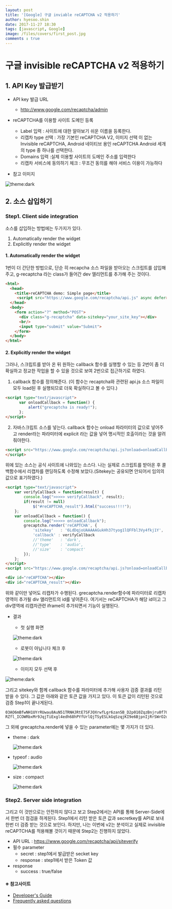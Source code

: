 ```yaml
---
layout: post
title: '[Google] 구글 inviable reCAPTCHA v2 적용하기'
author: hyesoo.shin
date: 2017-11-27 18:30
tags: [javascript, Google]
image: /files/covers/first_post.jpg
comments : true
---
```


# 구글 invisible reCAPTCHA v2 적용하기

## 1. API Key 발급받기
* API key 발급 URL
  * http://www.google.com/recaptcha/admin
* reCAPTCHA를 이용할 사이트 도메인 등록
  * Label 입력 : 사이트에 대한 알아보기 쉬운 이름을 등록한다.
  * 리캡차 type 선택 : 가장 기본인 reCAPTCHA V2, 이미지 선택 이 없는 Invisible reCAPTCHA, Android 네이티브 용인 reCAPTCHA Android 세개의 type 중 하나를 선택한다.
  * Domains 입력 :실제 이용할 사이트의 도메인 주소를 입력한다
  * 리캡차 서비스에 동의하기 체크 : 무조건 동의를 해야 서비스 이용이 가능하다

* 참고 이미지

![theme:dark](/assets/images/post/2017-11-27-google-recaptcha-v2/20171127_grv2_full.jpg)


## 2. 소스 삽입하기

### Step1. Client side integration
소스를 삽입하는 방법에는 두가지가 있다.
1. Automatically render the widget
2. Explicitly render the widget

#### 1. Automatically render the widget
1번이 더 간단한 방법으로, 단순 히 recapcha 소스 파일을 받아오는 스크립트를 삽입해주고, g-recaptcha 라는 class가 들어간 dev 엘리먼트를 추가해 주는 것이다.
```html
<html>
  <head>
    <title>reCAPTCHA demo: Simple page</title>
     <script src="https://www.google.com/recaptcha/api.js" async defer></script>
  </head>
  <body>
    <form action="?" method="POST">
      <div class="g-recaptcha" data-sitekey="your_site_key"></div>
      <br/>
      <input type="submit" value="Submit">
    </form>
  </body>
</html>
```
#### 2. Explicitly render the widget
그러나, 스크립트를 받아 온 뒤 원하는 callback 함수를 실행할 수 있는 등 2번이 좀 더 확실하고 정교한 작업을 할 수 있을 것으로 보여 2번으로 접근하기로 하였다.

1. callback 함수를 정의해준다. (이 함수는 recaptcha와 관련된 api.js 소스 파일이 모두 load된 후 실행되므로 더욱 확실하다고 볼 수 있다.)
```html
<script type="text/javascript">
      var onloadCallback = function() {
          alert("grecaptcha is ready!");
      };
</script>
```

2. 자바스크립트 소스를 넣는다. callback 함수는 onload 파라미터의 값으로 넣어주고 render라는 파라미터에 explicit 라는 값을 넣어 명시적인 호출이라는 것을 알려줘야한다.
```html
<script src="https://www.google.com/recaptcha/api.js?onload=onloadCallback&render=explicit" async defer>
</script>
```

위에 있는 소스는 공식 사이트에 나와있는 소스다. 나는 실제로 스크립트를 받아온 후 콜백함수에서 리캡차를 랜딩하도록 수정해 보았다.(Sitekey는 공유되면 안되어서 임의의 값으로 표기하였다.)
```html
<script type="text/javascript">
	var verifyCallback = function(result) {
		console.log(">>>>> verifyCallback", result);
		if(result != null)
			$("#reCAPTCHA_result").html("success!!!!");
	};
	var onloadCallback = function() {
		console.log(">>>>> onloadCallback");
		grecaptcha.render('reCAPTCHA', {
			'sitekey'	: '6LdDqjoUAAAAAGukHh37tyog1lQFFbl3Vy4fkj1Y',
			'callback' : verifyCallback
			//'theme'	: 'dark',
			//'type' 	: 'audio',
			//'size'	: 'compact'
		});
	};
</script>
<script src="https://www.google.com/recaptcha/api.js?onload=onloadCallback&render=explicit" async defer></script>

<div id="reCAPTCHA"></div>
<div id="reCAPTCHA_result"></div>
```

위와 같이만 넣어도 리캡차가 수행된다. grecaptcha.render함수에 파라미터로 리캡차 영역이 추가될 div 앨리먼트의 id를 넣어준다. 여기서는 reCAPTCHA가 해당 id이고 그 div영역에 리캡차관련 iframe이 추가되면서 기능이 실행된다.
* 결과

  * 첫 실행 화면

  ![theme:dark](/assets/images/post/2017-11-27-google-recaptcha-v2/20171127_grv2_default1.jpg)

  * 로봇이 아닙니다 체크 후
  
  ![theme:dark](/assets/images/post/2017-11-27-google-recaptcha-v2/20171127_grv2_default2.jpg)
  * 이미지 모두 선택 후

![theme:dark](/assets/images/post/2017-11-27-google-recaptcha-v2/20171127_grv2_default3.jpg)

그리고 sitekey와 함께 callback 함수를 파라미터에 추가해 사용자 검증 결과를 리턴 받을 수 있다. 그 값은 아래와 같은 토큰 값을 가지고 있다. 이 토큰 값이 리턴된 것으로 검증 Step1이 끝나게된다.

```
03AO6mBfwNH1UYrRUwau8AuN51TRNHJRtE7SFJOXrwfLgr6zan5B_D2p010ZqzBnjru0f70YmXGqHaPqrjb69Xa4gy9XT3fgXcG95_g48rTB7PNMXMHyHcquWnwWQAvwREtJK74Ar9-RZfl_ICOWRbxMr9JqjTiExgl4edh68hPYfUrlQjTSyESLkGqSzqjKI9e6BjpnIjRrSWrO2dEJdYjGJL95...
```

그 외에 grecaptcha.render에 넣을 수 있는 parameter에는 몇 가지가 더 있다.
* theme : dark

  ![theme:dark](/assets/images/post/2017-11-27-google-recaptcha-v2/20171127_grv2_theme_dark.jpg)

* typeof : audio

  ![theme:dark](/assets/images/post/2017-11-27-google-recaptcha-v2/20171127_grv2_type_audio.jpg)
* size : compact

  ![theme:dark](/assets/images/post/2017-11-27-google-recaptcha-v2/20171127_grv2_size_compact.jpg)


### Step2. Server side integration
그리고 이 것만으로는 안전하지 않다고 보고 Step2에서는 API를 통해 Server-Side에서 한번 더 점검을 하게된다. Step1에서 리턴 받은 토큰 값과 secretkey를 API로 보내 한번 더 검증 받는 것으로 보인다. 하지만, 나는 이번에 v2는 분석이고 실제로 invisible reCAPTCHA를 적용해볼 것이기 때문에 Step2는 진행하지 않았다.

* API URL : https://www.google.com/recaptcha/api/siteverify
* 필수 parameter
  * secret : step1에서 발급받은 secket key
  * response : step1에서 받은 Token 값
* response
  * success : true/false

#### ※ 참고사이트
* [Developer's Guide](https://developers.google.com/recaptcha/old/intro)
* [Frequently asked questions](https://developers.google.com/recaptcha/docs/faq)
